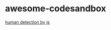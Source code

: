 # awesome-codesandbox

[human detection by js](https://codesandbox.io/p/sandbox/rdhk7n?file=%2Fsrc%2Findex.js%3A11%2C12)
